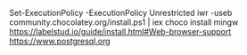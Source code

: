 Set-ExecutionPolicy -ExecutionPolicy Unrestricted
iwr -useb community.chocolatey.org/install.ps1 | iex
choco install mingw
https://labelstud.io/guide/install.html#Web-browser-support
https://www.postgresql.org
